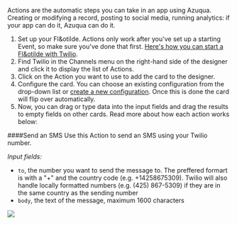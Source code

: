 Actions are the automatic steps you can take in an app using Azuqua. Creating or modifying a record, posting to social media, running analytics: if your app can do it, Azuqua can do it.

1. Set up your Fl&otilde. Actions only work after you've set up a starting Event, so make sure you've done that first. [Here's how you can start a Fl&otilde with Twilio]().
2. Find Twilio in the Channels menu on the right-hand side of the designer and click it to display the list of Actions.
3. Click on the Action you want to use to add the card to the designer. 
4. Configure the card. You can choose an existing configuration from the drop-down list or [create a new configuration](). Once this is done the card will flip over automatically. 
5. Now, you can drag or type data into the input fields and drag the results to empty fields on other cards. Read more about how each action works below:

####Send an SMS
Use this Action to send an SMS using your Twilio number. 

*Input fields:*

* `to`, the number you want to send the message to. The preffered formart is with a "+" and the country code (e.g. +14258675309). Twilio will also handle locally formatted numbers (e.g. (425) 867-5309) if they are in the same country as the sending number
* `body`, the text of the message, maximum 1600 characters

<img src="https://s3.amazonaws.com/azuqua_static/help-center/Channels/twilio/twilio-action-1.png">